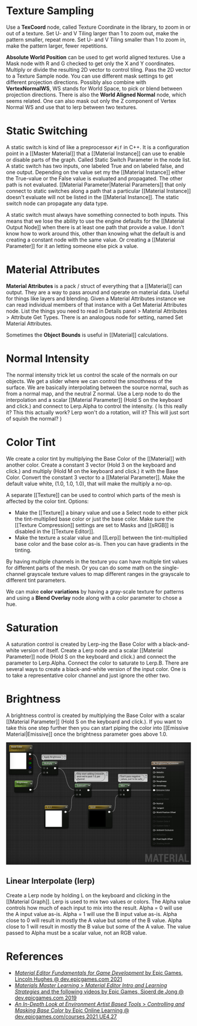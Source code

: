 # Texture Sampling

Use a **TexCoord** node, called Texture Coordinate in the library, to zoom in or out of a texture.
Set U- and V Tiling larger than 1 to zoom out, make the pattern smaller, repeat more.
Set U- and V Tiling smaller than 1 to zoom in, make the pattern larger, fewer repetitions.

**Absolute World Position** can be used to get world aligned textures.
Use a Mask node with R and G checked to get only the X and Y coordinates.
Multiply or divide the resulting 2D vector to control tiling.
Pass the 2D vector to a Texture Sample node.
You can use different mask settings to get different projection directions.
Possibly also combine with **VertexNormalWS**, WS stands for World Space, to pick or blend between projection directions.
There is also the  **World Aligned Normal** node, which seems related.
One can also mask out only the Z component of Vertex Normal WS and use that to lerp between two textures.


# Static Switching

A static switch is kind of like a preprocessor `#if` in C++.
It is a configuration point in a [[Master Material]] that a [[Material Instance]] can use to enable or disable parts of the graph.
Called Static Switch Parameter in the node list.
A static switch has two inputs, one labeled True and on labeled false, and one output.
Depending on the value set my the [[Material Instance]] either the True-value or the False value is evaluated and propagated.
The other path is not evaluated.
[[Material Parameter|Material Parameters]] that only connect to static switches along a path that a particular [[Material Instance]] doesn't evaluate will not be listed in the [[Material Instance]].
The static switch node can propagate any data type.

A static switch must always have something connected to both inputs.
This means that we lose the ability to use the engine defaults for the [[Material Output Node]] when there is at least one path that provide a value.
I don't know how to work around this, other than knowing what the default is and creating a constant node with the  same value.
Or creating a [[Material Parameter]] for it an letting someone else pick a value.


# Material Attributes

**Material Attributes** is a pack / struct of everything that a [[Material]] can output.
They are a way to pass around and operate on material data.
Useful for things like layers and blending.
Given a Material Attributes instance we can read individual members of that instance with a Get Material Attributes node.
List the things you need to read in Details panel > Material Attributes > Attribute Get Types.
There is an analogous node for setting, named Set Material Attributes.

Sometimes the **Object Bounds** is useful in [[Material]] calculations.


# Normal Intensity

The normal intensity trick let us control the scale of the normals on our objects.
We get a slider where we can control the smoothness of the surface.
We are basically interpolating between the source normal, such as from a normal map, and the neutral Z normal.
Use a Lerp node to do the interpolation and a scalar [[Material Parameter]] (Hold S on the keyboard and click.) and connect to Lerp.Alpha to control the intensity.
(
Is this really it?
This this actually work?
Lerp won't do a rotation, will it? This will just sort of squish the normal?
)


# Color Tint

We create a color tint by multiplying the Base Color of the [[Material]] with another color.
Create a constant 3 vector (Hold 3 on the keyboard and click.) and multiply (Hold M on the keyboard and click.) it with the Base Color.
Convert the constant 3 vector to a [[Material Parameter]].
Make the default value white, (1.0, 1.0, 1.0), that will make the multiply a no-op.

A separate [[Texture]] can be used to control which parts of the mesh is affected by the color tint.
Options:
- Make the [[Texture]] a binary value and use a Select node to either pick the tint-multiplied base color or just the base color. Make sure the [[Texture Compression]] settings are set to Masks and [[sRGB]] is disabled in the [[Texture Editor]].
- Make the texture a scalar value and [[Lerp]] between the tint-multiplied base color and the base color as-is. Then you can have gradients in the tinting.

By having multiple channels in the texture you can have multiple tint values for different parts of the mesh.
Or you can do some math on the single-channel grayscale texture values to map different ranges in the grayscale to different tint parameters.

We can make **color variations** by having a gray-scale texture for patterns and using a **Blend Overlay** node along with a color parameter to chose a hue.


# Saturation

A saturation control is created by Lerp-ing the Base Color with a black-and-white version of itself.
Create a Lerp node and a scalar [[Material Parameter]] node (Hold S on the keyboard and click.) and connect the parameter to Lerp.Alpha.
Connect the color to saturate to Lerp.B.
There are several ways to create a black-and-white version of the input color.
One is to take a representative color channel and just ignore the other two.


# Brightness

A brightness control is created by multiplying the Base Color with a scalar [[Material Parameter]] (Hold S on the keyboard and click.).
If you want to take this one step further then you can start piping the color into [[Emissive Material|Emissive]] once the brightness parameter goes above 1.0.

![](./Images/MaterialTips_BrightnessAndEmissive.jpg)


## Linear Interpolate (lerp)

Create a Lerp node by holding L on the keyboard and clicking in the [[Material Graph]].
Lerp is used to mix two values or colors.
The Alpha value controls how much of each input to mix into the result.
Alpha = 0 will use the A input value as-is.
Alpha = 1 will use the B input value as-is.
Alpha close to 0 will result in mostly the A value but some of the B value.
Alpha close to 1 will result in mostly the B value but some of the A value.
The value passed to Alpha must be a scalar value, not an RGB value.


# References

- [_Material Editor Fundamentals for Game Development_ by Epic Games, Lincoln Hughes @ dev.epicgames.com 2021](https://dev.epicgames.com/community/learning/courses/pm/unreal-engine-material-editor-fundamentals-for-game-development/)
- [_Materials Master Learning_ > _Material Editor Intro and Learning Strategies_ and the following videos by Epic Games, Sjoerd de Jong @ dev.epicgames.com 2019](https://dev.epicgames.com/community/learning/courses/2dy/unreal-engine-materials-master-learning/oVv/material-editor-intro-and-learning-strategies)
- [_An In-Depth Look at Environment Artist Based Tools_ > _Controlling and Masking Base Color_ by Epic Online Learning @ dev.epicgames.com/courses 2021 UE4.27](https://dev.epicgames.com/community/learning/courses/3G/unreal-engine-an-in-depth-look-at-environment-artist-based-tools/y07/unreal-engine-controlling-and-masking-base-color)
